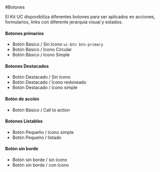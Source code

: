 #Botones

El Kit UC disponibiliza diferentes botones para ser aplicados en acciones, formularios, links con diferente jerarquía visual y estados.



#### Botones primarios

* Botón Básico / Sin ícono `uc-btn btn-primary`
* Botón Básico / Icono Circular 
* Botón Básico / Icono Simple



#### Botones Destacados

* Botón Destacado / Sin ícono
* Botón Destacado / Ícono redoneado
* Botón Destacado / ícono simple



#### Botón de acción

* Botón Básico / Call to action



#### Botones Listables

* Botón Pequeño / ícono simple
* Botón Pequeño / listado



#### Botón sin borde

* Botón sin borde / sin ícono
* Botón sin borde / con ícono